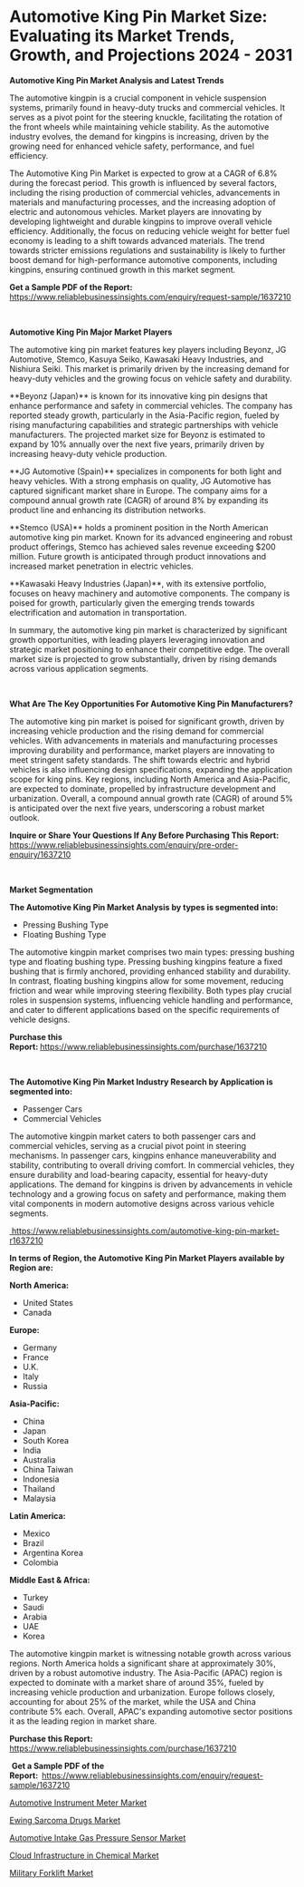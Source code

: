 <p><h1>Automotive King Pin Market Size: Evaluating its Market Trends, Growth, and Projections 2024 - 2031</h1></p><p><strong>Automotive King Pin Market Analysis and Latest Trends</strong></p>
<p><p>The automotive kingpin is a crucial component in vehicle suspension systems, primarily found in heavy-duty trucks and commercial vehicles. It serves as a pivot point for the steering knuckle, facilitating the rotation of the front wheels while maintaining vehicle stability. As the automotive industry evolves, the demand for kingpins is increasing, driven by the growing need for enhanced vehicle safety, performance, and fuel efficiency.</p><p>The Automotive King Pin Market is expected to grow at a CAGR of 6.8% during the forecast period. This growth is influenced by several factors, including the rising production of commercial vehicles, advancements in materials and manufacturing processes, and the increasing adoption of electric and autonomous vehicles. Market players are innovating by developing lightweight and durable kingpins to improve overall vehicle efficiency. Additionally, the focus on reducing vehicle weight for better fuel economy is leading to a shift towards advanced materials. The trend towards stricter emissions regulations and sustainability is likely to further boost demand for high-performance automotive components, including kingpins, ensuring continued growth in this market segment.</p></p>
<p><strong>Get a Sample PDF of the Report:&nbsp;</strong> <a href="https://www.reliablebusinessinsights.com/enquiry/request-sample/1637210?utm_campaign=75&utm_medium=2&utm_source=Github&utm_content=ia&utm_term=07122024&utm_id=automotive-king-pin">https://www.reliablebusinessinsights.com/enquiry/request-sample/1637210</a></p>
<p>&nbsp;</p>
<p><strong>Automotive King Pin Major Market Players</strong></p>
<p><p>The automotive king pin market features key players including Beyonz, JG Automotive, Stemco, Kasuya Seiko, Kawasaki Heavy Industries, and Nishiura Seiki. This market is primarily driven by the increasing demand for heavy-duty vehicles and the growing focus on vehicle safety and durability.</p><p>**Beyonz (Japan)** is known for its innovative king pin designs that enhance performance and safety in commercial vehicles. The company has reported steady growth, particularly in the Asia-Pacific region, fueled by rising manufacturing capabilities and strategic partnerships with vehicle manufacturers. The projected market size for Beyonz is estimated to expand by 10% annually over the next five years, primarily driven by increasing heavy-duty vehicle production.</p><p>**JG Automotive (Spain)** specializes in components for both light and heavy vehicles. With a strong emphasis on quality, JG Automotive has captured significant market share in Europe. The company aims for a compound annual growth rate (CAGR) of around 8% by expanding its product line and enhancing its distribution networks.</p><p>**Stemco (USA)** holds a prominent position in the North American automotive king pin market. Known for its advanced engineering and robust product offerings, Stemco has achieved sales revenue exceeding $200 million. Future growth is anticipated through product innovations and increased market penetration in electric vehicles.</p><p>**Kawasaki Heavy Industries (Japan)**, with its extensive portfolio, focuses on heavy machinery and automotive components. The company is poised for growth, particularly given the emerging trends towards electrification and automation in transportation.</p><p>In summary, the automotive king pin market is characterized by significant growth opportunities, with leading players leveraging innovation and strategic market positioning to enhance their competitive edge. The overall market size is projected to grow substantially, driven by rising demands across various application segments.</p></p>
<p>&nbsp;</p>
<p><strong>What Are The Key Opportunities For Automotive King Pin Manufacturers?</strong></p>
<p><p>The automotive king pin market is poised for significant growth, driven by increasing vehicle production and the rising demand for commercial vehicles. With advancements in materials and manufacturing processes improving durability and performance, market players are innovating to meet stringent safety standards. The shift towards electric and hybrid vehicles is also influencing design specifications, expanding the application scope for king pins. Key regions, including North America and Asia-Pacific, are expected to dominate, propelled by infrastructure development and urbanization. Overall, a compound annual growth rate (CAGR) of around 5% is anticipated over the next five years, underscoring a robust market outlook.</p></p>
<p><strong>Inquire or Share Your Questions If Any Before Purchasing This Report:</strong> <a href="https://www.reliablebusinessinsights.com/enquiry/pre-order-enquiry/1637210?utm_campaign=75&utm_medium=2&utm_source=Github&utm_content=ia&utm_term=07122024&utm_id=automotive-king-pin">https://www.reliablebusinessinsights.com/enquiry/pre-order-enquiry/1637210</a></p>
<p>&nbsp;</p>
<p><strong>Market Segmentation</strong></p>
<p><strong>The Automotive King Pin Market Analysis by types is segmented into:</strong></p>
<p><ul><li>Pressing Bushing Type</li><li>Floating Bushing Type</li></ul></p>
<p><p>The automotive kingpin market comprises two main types: pressing bushing type and floating bushing type. Pressing bushing kingpins feature a fixed bushing that is firmly anchored, providing enhanced stability and durability. In contrast, floating bushing kingpins allow for some movement, reducing friction and wear while improving steering flexibility. Both types play crucial roles in suspension systems, influencing vehicle handling and performance, and cater to different applications based on the specific requirements of vehicle designs.</p></p>
<p><strong>Purchase this Report:&nbsp;</strong><a href="https://www.reliablebusinessinsights.com/purchase/1637210?utm_campaign=75&utm_medium=2&utm_source=Github&utm_content=ia&utm_term=07122024&utm_id=automotive-king-pin">https://www.reliablebusinessinsights.com/purchase/1637210</a></p>
<p>&nbsp;</p>
<p><strong>The Automotive King Pin Market Industry Research by Application is segmented into:</strong></p>
<p><ul><li>Passenger Cars</li><li>Commercial Vehicles</li></ul></p>
<p><p>The automotive kingpin market caters to both passenger cars and commercial vehicles, serving as a crucial pivot point in steering mechanisms. In passenger cars, kingpins enhance maneuverability and stability, contributing to overall driving comfort. In commercial vehicles, they ensure durability and load-bearing capacity, essential for heavy-duty applications. The demand for kingpins is driven by advancements in vehicle technology and a growing focus on safety and performance, making them vital components in modern automotive designs across various vehicle segments.</p></p>
<p><a href="https://www.reliablebusinessinsights.com/automotive-king-pin-market-r1637210?utm_campaign=75&utm_medium=2&utm_source=Github&utm_content=ia&utm_term=07122024&utm_id=automotive-king-pin">&nbsp;https://www.reliablebusinessinsights.com/automotive-king-pin-market-r1637210</a></p>
<p><strong>In terms of Region, the Automotive King Pin Market Players available by Region are:</strong></p>
<p>
    <p> <strong> North America: </strong>
        <ul>
            <li>United States</li>
            <li>Canada</li>
        </ul>
        </p> 
    <p> <strong> Europe: </strong>
        <ul>
            <li>Germany</li>
            <li>France</li>
            <li>U.K.</li>
            <li>Italy</li>
            <li>Russia</li>
        </ul>
        </p> 
    <p> <strong> Asia-Pacific: </strong>
        <ul>
            <li>China</li>
            <li>Japan</li>
            <li>South Korea</li>
            <li>India</li>
            <li>Australia</li>
            <li>China Taiwan</li>
            <li>Indonesia</li>
            <li>Thailand</li>
            <li>Malaysia</li>
        </ul>
        </p> 
    <p> <strong> Latin America: </strong>
        <ul>
            <li>Mexico</li>
            <li>Brazil</li>
            <li>Argentina Korea</li>
            <li>Colombia</li>
        </ul>
        </p> 
    <p> <strong> Middle East & Africa: </strong>
        <ul>
            <li>Turkey</li>
            <li>Saudi</li>
            <li>Arabia</li>
            <li>UAE</li>
            <li>Korea</li>
        </ul>
    </p>
    </p>
<p><p>The automotive kingpin market is witnessing notable growth across various regions. North America holds a significant share at approximately 30%, driven by a robust automotive industry. The Asia-Pacific (APAC) region is expected to dominate with a market share of around 35%, fueled by increasing vehicle production and urbanization. Europe follows closely, accounting for about 25% of the market, while the USA and China contribute 5% each. Overall, APAC's expanding automotive sector positions it as the leading region in market share.</p></p>
<p><strong>Purchase this Report: </strong><a href="https://www.reliablebusinessinsights.com/purchase/1637210?utm_campaign=75&utm_medium=2&utm_source=Github&utm_content=ia&utm_term=07122024&utm_id=automotive-king-pin">https://www.reliablebusinessinsights.com/purchase/1637210</a></p>
<p>&nbsp;<strong>Get a Sample PDF of the Report:&nbsp;&nbsp;</strong><a href="https://www.reliablebusinessinsights.com/enquiry/request-sample/1637210?utm_campaign=75&utm_medium=2&utm_source=Github&utm_content=ia&utm_term=07122024&utm_id=automotive-king-pin">https://www.reliablebusinessinsights.com/enquiry/request-sample/1637210</a></p>
<p><strong></strong></p>
<p><p><a href="https://github.com/shondapmbau/Market-Research-Report-List-1/blob/main/automotive-instrument-meter-market.md?utm_campaign=75&utm_medium=2&utm_source=Github&utm_content=ia&utm_term=07122024&utm_id=automotive-king-pin">Automotive Instrument Meter Market</a></p><p><a href="https://www.linkedin.com/pulse/consumer-behavior-shifts-ewing-sarcoma-drugs-market-lan5e?utm_campaign=75&utm_medium=2&utm_source=Github&utm_content=ia&utm_term=07122024&utm_id=automotive-king-pin">Ewing Sarcoma Drugs Market</a></p><p><a href="https://github.com/skerretflossie9297/Market-Research-Report-List-1/blob/main/automotive-intake-gas-pressure-sensor-market.md?utm_campaign=75&utm_medium=2&utm_source=Github&utm_content=ia&utm_term=07122024&utm_id=automotive-king-pin">Automotive Intake Gas Pressure Sensor Market</a></p><p><a href="https://www.linkedin.com/pulse/cloud-infrastructure-chemical-market-in-depth-report-size-share-phw1e?utm_campaign=75&utm_medium=2&utm_source=Github&utm_content=ia&utm_term=07122024&utm_id=automotive-king-pin">Cloud Infrastructure in Chemical Market</a></p><p><a href="https://issuu.com/reportprime-2/docs/military-forklift-market-size-2030.pptx?utm_campaign=75&utm_medium=2&utm_source=Github&utm_content=ia&utm_term=07122024&utm_id=automotive-king-pin">Military Forklift Market</a></p></p>